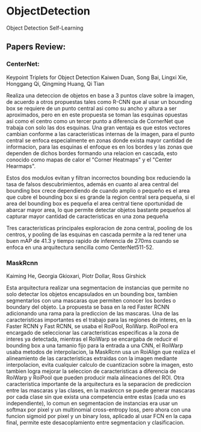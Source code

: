 # ObjectDetection
Object Detection Self-Learning

## Papers Review:

### CenterNet:
Keypoint Triplets for Object Detection 
Kaiwen Duan, Song Bai, Lingxi Xie, Honggang Qi, Qingming Huang, Qi Tian

Realiza una deteccion de objetos en base a 3 puntos clave sobre la imagen, de acuerdo a otros propuestas tales como R-CNN que al usar un bounding box se requiere de un punto central asi como su ancho
y altura a ser aproximados, pero en en este propuesta se toman las esquinas opuestas asi como el centro como un tercer punto a diferencia de CornerNet que trabaja con solo las dos esquinas. Una gran
ventaja es que estos vectores cambian conforme a las caracteristicas internas de la imagen, para el punto central se enfoca especialmente en zonas donde exista mayor cantidad de informacion, para las
esquinas el enfoque es en los bordes y las zonas que dependen de dichos bordes formando una relacion en cascada, esto conocido como mapas de calor el "Corner Heatmaps" y el "Center Hearmaps".

Estos dos modulos evitan y filtran incorrectos bounding box reduciendo la tasa de falsos descubrimientos, además en cuanto al area central del bounding box crece dependiendo de cuando amplio o pequeño
es el area que cubre el bounding box si es grande la region central sera pequeña, si el area del bounding box es pequeña el area central tiene oportunidad de abarcar mayor area, lo que permite
detectar objetos bastante pequeños al capturar mayor cantidad de caracteristicas en una zona pequeña

Tres caracteristicas principales exploracion de zona central, pooling de los centros, y pooling de las esquinas en cascada permite a la red tener una buen mAP de 41.3  y tiempo rapido de inferencia de
270ms cuando se enfoca en una arquitectura sencilla como CenterNet511-52.

### MaskRcnn
Kaiming He, Georgia Gkioxari, Piotr Dollar, Ross Girshick

Esta arquitectura realizar una segmentacion de instancias que permite no solo detectar los objetos encapsulados en un bounding box, tambien segmentarlos con una mascaras que permiten conocer los
bordes o boundary del objeto. La propuesta se basa en la red Faster RCNN adicionando una rama para la prediccion de las mascaras. Una de las caracteristicas importantes es el trabajo para las regiones
de interes, en la Faster RCNN y Fast RCNN, se usaba el RoiPool, RoiWarp. RoiPool era encargado de seleccionar las caracteristicas especificas a la zona de interes ya detectada, mientras el RoiWarp se
encargaba de reducir el bounding box a una tamanio fijo para la entrada a una CNN, el RoiWarp usaba metodos de interpolacion, la MaskRcnn usa un RoiAlign que realiza el alineamiento de las caracteristicas extraidas con la imagen mediante  interpolacion, evita cualquier calculo de cuantizacion sobre la imagen, esto tambien logra mejorar la seleccion de caracteristicas a diferencia de RoiWarp y RoiPool que pueden producir mala alineaciones del ROI. Otra caracteristica importante de la arquitectura es la separacion de prediccion entre las mascaras y las clases, en la maskrccn se puede generar mascaras por cada clase sin que exista una competencia entre estas (cada uno es independiente), lo comun en segmentacion de instancias era usar un softmax por pixel y un multinomial cross-entropy loss, pero ahora con una funcion sigmoid por pixel y un binary loss, aplicado al usar FCN en la capa final, permite este desacoplamiento entre segmentacion y clasificacion.







